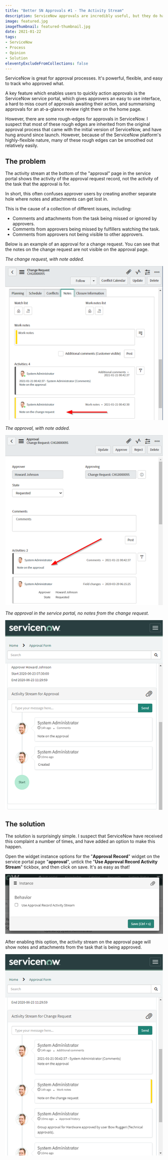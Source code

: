 ```yaml
---
title: "Better SN Approvals #1 - The Activity Stream"
description: ServiceNow approvals are incredibly useful, but they do have some rough edges out-of-the-box, such as the activity stream on approval pages missing information.
image: featured.jpg
imageThumbnail: featured-thumbnail.jpg
date: 2021-01-22
tags:
- ServiceNow
- Process
- Opinion
- Solution
eleventyExcludeFromCollections: false
---
```


ServiceNow is great for approval processes. It's powerful, flexible, and easy to track who approved what.

A key feature which enables users to quickly action approvals is the ServiceNow service portal, which gives approvers an easy to use interface, a hard to miss count of approvals awaiting their action, and summarising approvals for an at-a-glance review right there on the home page.

However, there are some rough-edges for approvals in ServiceNow. I suspect that most of these rough edges are inherited from the original approval process that came with the initial version of ServiceNow, and have hung around since launch. However, because of the ServiceNow platform's highly-flexible nature, many of these rough edges can be smoothed out relatively easily.

## The problem

The activity stream at the bottom of the "approval" page in the service portal shows the activity of the approval request record, not the activity of the task that the approval is for.

In short, this often confuses approver users by creating another separate hole where notes and attachments can get lost in.

This is the cause of a collection of different issues, including:
- Comments and attachments from the task being missed or ignored by approvers.
- Comments from approvers being missed by fulfillers watching the task.
- Comments from approvers not being visible to other approvers.

Below is an example of an approval for a change request. You can see that the notes on the change request are not visible on the approval page.

*The change request, with note added.*

[![](change-record.png)](change-record.png)

*The approval, with note added.*

[![](approval-record.png)](approval-record.png)

*The approval in the service portal, no notes from the change request.*

[![](approval-sp-approval-activity.png)](approval-sp-approval-activity.png)

## The solution

The solution is surprisingly simple. I suspect that ServiceNow have received this complaint a number of times, and have added an option to make this happen.

Open the widget instance options for the "**Approval Record**" widget on the service portal page "**approval**", untick the "**Use Approval Record Activity Stream**" tickbox, and then click on save. It's as easy as that!

[![](approval-stream-option.png)](approval-stream-option.png)

After enabling this option, the activity stream on the approval page will show notes and attachments from the task that is being approved.

[![](approval-sp-change-activity.png)](approval-sp-change-activity.png)

